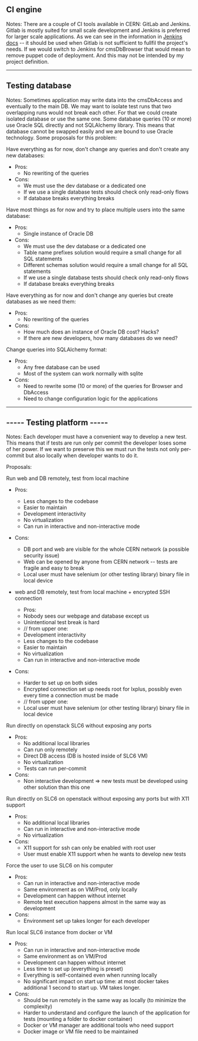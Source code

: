 CI engine
---------------------
Notes:
There are a couple of CI tools available in CERN: GitLab and Jenkins.
Gitlab is mostly suited for small scale development and Jenkins is preferred for larger scale applications.
As we can see in the information in [Jenkins docs](https://jenkinsdocs.web.cern.ch/) -- it should be used when Gitlab is not sufficient to fullfil the project's needs.
If we would switch to Jenkins for cmsDbBrowser that would mean to remove puppet code of deployment. And this may not be intended by my project definition.

----------------------------
Testing database
----------------------------
Notes:
Sometimes application may write data into the cmsDbAccess and eventually to the main DB.
We may want to isolate test runs that two overlapping runs would not break each other.
For that we could create isolated database or use the same one.
Some database queries (10 or more) use Oracle SQL directly and not SQLAlchemy library.
This means that database cannot be swapped easily and we are bound to use Oracle technology.
Some proposals for this problem:

Have everything as for now, don't change any queries and don't create any new databases:

* Pros:
  * No rewriting of the queries
* Cons:
  * We must use the dev database or a dedicated one
  * If we use a single database tests should check only read-only flows
  * If database breaks everything breaks

Have most things as for now and try to place multiple users into the same database:
* Pros:
  * Single instance of Oracle DB
* Cons:
  * We must use the dev database or a dedicated one
  * Table name prefixes solution would require a small change for all SQL statements
  * Different schemas solution would require a small change for all SQL statements
  * If we use a single database tests should check only read-only flows
  * If database breaks everything breaks

Have everything as for now and don't change any queries but create databases as we need them:
* Pros:
  * No rewriting of the queries
* Cons:
  * How much does an instance of Oracle DB cost? Hacks?
  * If there are new developers, how many databases do we need?

Change queries into SQLAlchemy format:
* Pros:
  * Any free database can be used
  * Most of the system can work normally with sqlite
* Cons:
  * Need to rewrite some (10 or more) of the queries for Browser and DbAccess
  * Need to change configuration logic for the applications

----------------------------
----- Testing platform -----
----------------------------
Notes:
Each developer must have a convenient way to develop a new test. This means that if tests are run only per commit the developer loses some of her power. If we want to preserve this we must run the tests not only per-commit but also locally when developer wants to do it.

Proposals:

Run web and DB remotely, test from local machine
* Pros:
  * Less changes to the codebase
  * Easier to maintain
  * Development interactivity
  * No virtualization
  * Can run in interactive and non-interactive mode
* Cons:
  * DB port and web are visible for the whole CERN network (a possible security issue)
  * Web can be opened by anyone from CERN network -- tests are fragile and easy to break
  * Local user must have selenium (or other testing library) binary file in local device

* web and DB remotely, test from local machine + encrypted SSH connection
  * Pros:
  * Nobody sees our webpage and database except us
  * Unintentional test break is hard
  * // from upper one:
  * Development interactivity
  * Less changes to the codebase
  * Easier to maintain
  * No virtualization
  * Can run in interactive and non-interactive mode
* Cons:
  * Harder to set up on both sides
  * Encrypted connection set up needs root for lxplus, possibly even every time a connection must be made
  * // from upper one:
  * Local user must have selenium (or other testing library) binary file in local device

Run directly on openstack SLC6 without exposing any ports
* Pros:
  * No additional local libraries
  * Can run only remotely
  * Direct DB access (DB is hosted inside of SLC6 VM)
  * No virtualization
  * Tests can run per-commit
* Cons:
  * Non interactive development => new tests must be developed using other solution than this one

Run directly on SLC6 on openstack without exposing any ports but with X11 support
* Pros:
  * No additional local libraries
  * Can run in interactive and non-interactive mode
  * No virtualization
* Cons:
  * X11 support for ssh can only be enabled with root user
  * User must enable X11 support when he wants to develop new tests

Force the user to use SLC6 on his computer
* Pros:
  * Can run in interactive and non-interactive mode
  * Same environment as on VM/Prod, only locally
  * Development can happen without internet
  * Remote test execution happens almost in the same way as development
* Cons:
  * Environment set up takes longer for each developer

Run local SLC6 instance from docker or VM
* Pros:
  * Can run in interactive and non-interactive mode
  * Same environment as on VM/Prod
  * Development can happen without internet
  * Less time to set up (everything is preset)
  * Everything is self-contained even when running locally
  * No significant impact on start up time: at most docker takes additional 1 second to start up. VM takes longer.
* Cons:
  * Should be run remotely in the same way as locally (to minimize the complexity)
  * Harder to understand and configure the launch of the application for tests (mounting a folder to docker container)
  * Docker or VM manager are additional tools who need support
  * Docker image or VM file need to be maintained



